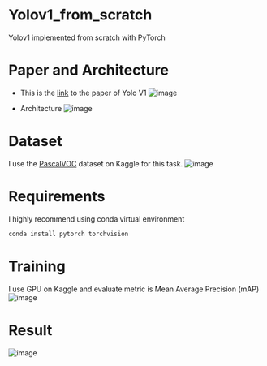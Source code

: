 # Yolov1_from_scratch
Yolov1 implemented from scratch with PyTorch


# Paper and Architecture
- This is the [link](https://arxiv.org/pdf/1506.02640.pdf) to the paper of Yolo V1
![image](https://user-images.githubusercontent.com/71833423/165345528-62e5a868-8415-4e6e-aff1-4b3202e6d29f.png)

- Architecture
![image](https://user-images.githubusercontent.com/71833423/165345794-2d9b1fb7-b4c5-4468-850a-50365bcbb195.png)


# Dataset
I use the [PascalVOC](https://www.kaggle.com/datasets/734b7bcb7ef13a045cbdd007a3c19874c2586ed0b02b4afc86126e89d00af8d2) dataset on Kaggle for this task.
![image](https://user-images.githubusercontent.com/71833423/165568897-ff5c338b-a74a-47cf-be45-c190b064d4ed.png)

# Requirements
I highly recommend using conda virtual environment
```bash
conda install pytorch torchvision
```
# Training 
I use GPU on Kaggle and evaluate metric is Mean Average Precision (mAP)
![image](https://user-images.githubusercontent.com/71833423/166062585-16bf531c-79dd-425f-9b3e-7c907b1866bd.png)


# Result 
![image](https://user-images.githubusercontent.com/71833423/165938222-3a4b59ef-6f8b-49e9-bfee-06284aee0d14.png)
